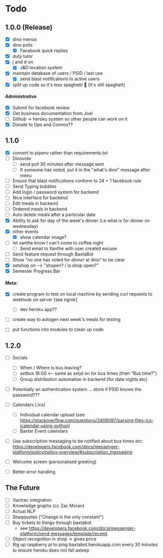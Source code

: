 # Todo


## 1.0.0 (Release)
- [x] dino menus
- [x] dino polls
	- [x] Facebook quick replies
- [x] duty tutor
- [x] j and d on
	- [x] J&D location system
- [x] maintain database of users / PSID / last use
	- [x] send blast notifications to active users
- [x] split up code so it's less spaghetti 🍝 (It's still spaghett)

#### Administrative

- [x] Submit for facebook review
- [x] Get business documentation from Joel
- [ ] Github -> heroku system so other people can work on it
- [x] Donate to Ops and Comms??

## 1.1.0
- [x] convert to pipenv rather than requirements.txt
- [ ] Dinovote
	- [ ] send poll 30 minutes after message sent
	- [ ] If someone has voted, put it in the "what's dino" message after menu
- [ ] Ensure that blast notifications conform to 24 + 1 facebook rule
- [ ] Send Typing bubbles
- [ ] Add login / password system for backend
- [ ] Nice interface for backend
- [ ] Edit meals in backend
- [ ] Ordered meals in backend
- [ ] Auto delete meals after a particular date
- [x] Ability to ask for day of the week's dinner (i.e what is for dinner on wednesday)
- [x] other events
	- [x] show calendar image?
- [ ] let xanthe know I can't come to coffee night
	- [ ] Send email to Xanthe with user created excuse
- [ ] Send feature request through BaxtaBot
- [ ] Show "no one has voted for *dinner* at dino" to be clear
- [x] setshop on --> "shopen? / is shop open?"
- [x] Semester Progress Bar

#### Meta:

- [x] create program to test on local machine by sending curl requests to webhook on server [see ngrok]
	- [ ] dev heroku app??
- [ ] create way to autogen next week's meals for testing
- [ ] put functions into modules to clean up code


## 1.2.0
- [ ] Socials
	- [ ] When / Where is bus leaving?
	- [ ] setbus 16:00 <-- same as setjd on for bus times (then "Bus time?")
	- [ ] Group distribution automation in backend (for date nights etc)
- [ ] Potentially an authentication system ... store if PSID knows the password???
- [ ] Calendars (.ics)
	- [ ] Individual calendar upload (see https://stackoverflow.com/questions/3408097/parsing-files-ics-icalendar-using-python)
	- [ ] Baxter Event calendars
- [ ] Use subscription messaging to be notified about bus times etc: https://developers.facebook.com/docs/messenger-platform/policy/policy-overview/#subscription_messaging
- [ ] Welcome screen (personalised greeting)
- [ ] Better error handling


## The Future

- [ ] Vactrac integration
- [ ] Knowledge graphs (cc Zac Moran)
- [ ] Actual NLP
- [ ] Shaqquotes ("Change is the only constant")
- [ ] Buy tickets to things through baxtabot
	- see https://developers.facebook.com/docs/messenger-platform/send-messages/template/receipt
- [ ] Object recognition in shop -> gives price
- [ ] Rig up raspberry pi to ping baxtabot.herokuapp.com every 30 minutes to ensure heroku does not fall asleep
